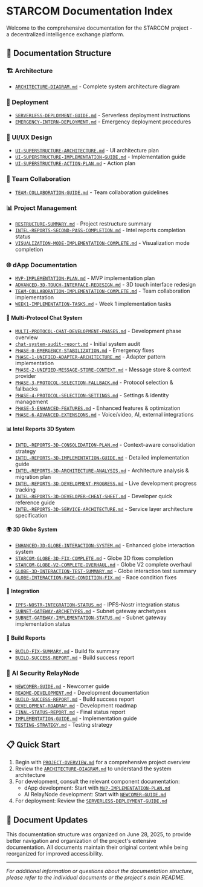 # STARCOM Documentation Index

Welcome to the comprehensive documentation for the STARCOM project - a decentralized intelligence exchange platform.

## 📁 Documentation Structure

### 🏗️ Architecture
- [`ARCHITECTURE-DIAGRAM.md`](./architecture/ARCHITECTURE-DIAGRAM.md) - Complete system architecture diagram

### 🚀 Deployment
- [`SERVERLESS-DEPLOYMENT-GUIDE.md`](./deployment/SERVERLESS-DEPLOYMENT-GUIDE.md) - Serverless deployment instructions
- [`EMERGENCY-INTERN-DEPLOYMENT.md`](./deployment/EMERGENCY-INTERN-DEPLOYMENT.md) - Emergency deployment procedures

### 🎨 UI/UX Design
- [`UI-SUPERSTRUCTURE-ARCHITECTURE.md`](./ui-ux/UI-SUPERSTRUCTURE-ARCHITECTURE.md) - UI architecture plan
- [`UI-SUPERSTRUCTURE-IMPLEMENTATION-GUIDE.md`](./ui-ux/UI-SUPERSTRUCTURE-IMPLEMENTATION-GUIDE.md) - Implementation guide
- [`UI-SUPERSTRUCTURE-ACTION-PLAN.md`](./ui-ux/UI-SUPERSTRUCTURE-ACTION-PLAN.md) - Action plan

### 👥 Team Collaboration
- [`TEAM-COLLABORATION-GUIDE.md`](./team-collaboration/TEAM-COLLABORATION-GUIDE.md) - Team collaboration guidelines

### 📊 Project Management
- [`RESTRUCTURE-SUMMARY.md`](./project-management/RESTRUCTURE-SUMMARY.md) - Project restructure summary
- [`INTEL-REPORTS-SECOND-PASS-COMPLETION.md`](./project-management/INTEL-REPORTS-SECOND-PASS-COMPLETION.md) - Intel reports completion status
- [`VISUALIZATION-MODE-IMPLEMENTATION-COMPLETE.md`](./project-management/VISUALIZATION-MODE-IMPLEMENTATION-COMPLETE.md) - Visualization mode completion

### 🌐 dApp Documentation
- [`MVP-IMPLEMENTATION-PLAN.md`](./dapp/MVP-IMPLEMENTATION-PLAN.md) - MVP implementation plan
- [`ADVANCED-3D-TOUCH-INTERFACE-REDESIGN.md`](./dapp/ADVANCED-3D-TOUCH-INTERFACE-REDESIGN.md) - 3D touch interface redesign
- [`TEAM-COLLABORATION-IMPLEMENTATION-COMPLETE.md`](./dapp/TEAM-COLLABORATION-IMPLEMENTATION-COMPLETE.md) - Team collaboration implementation
- [`WEEK1-IMPLEMENTATION-TASKS.md`](./dapp/WEEK1-IMPLEMENTATION-TASKS.md) - Week 1 implementation tasks

#### 💬 Multi-Protocol Chat System
- [`MULTI-PROTOCOL-CHAT-DEVELOPMENT-PHASES.md`](./dapp/docs/MULTI-PROTOCOL-CHAT-DEVELOPMENT-PHASES.md) - Development phase overview
- [`chat-system-audit-report.md`](./dapp/docs/chat-system-audit-report.md) - Initial system audit
- [`PHASE-0-EMERGENCY-STABILIZATION.md`](./dapp/docs/chat-system-phases/PHASE-0-EMERGENCY-STABILIZATION.md) - Emergency fixes
- [`PHASE-1-UNIFIED-ADAPTER-ARCHITECTURE.md`](./dapp/docs/chat-system-phases/PHASE-1-UNIFIED-ADAPTER-ARCHITECTURE.md) - Adapter pattern implementation
- [`PHASE-2-UNIFIED-MESSAGE-STORE-CONTEXT.md`](./dapp/docs/chat-system-phases/PHASE-2-UNIFIED-MESSAGE-STORE-CONTEXT.md) - Message store & context provider
- [`PHASE-3-PROTOCOL-SELECTION-FALLBACK.md`](./dapp/docs/chat-system-phases/PHASE-3-PROTOCOL-SELECTION-FALLBACK.md) - Protocol selection & fallbacks
- [`PHASE-4-PROTOCOL-SELECTION-SETTINGS.md`](./dapp/docs/chat-system-phases/PHASE-4-PROTOCOL-SELECTION-SETTINGS.md) - Settings & identity management
- [`PHASE-5-ENHANCED-FEATURES.md`](./dapp/docs/chat-system-phases/PHASE-5-ENHANCED-FEATURES.md) - Enhanced features & optimization
- [`PHASE-6-ADVANCED-EXTENSIONS.md`](./dapp/docs/chat-system-phases/PHASE-6-ADVANCED-EXTENSIONS.md) - Voice/video, AI, external integrations

#### 📊 Intel Reports 3D System
- [`INTEL-REPORTS-3D-CONSOLIDATION-PLAN.md`](./dapp/INTEL-REPORTS-3D-CONSOLIDATION-PLAN.md) - Context-aware consolidation strategy
- [`INTEL-REPORTS-3D-IMPLEMENTATION-GUIDE.md`](./dapp/INTEL-REPORTS-3D-IMPLEMENTATION-GUIDE.md) - Detailed implementation guide
- [`INTEL-REPORTS-3D-ARCHITECTURE-ANALYSIS.md`](./dapp/INTEL-REPORTS-3D-ARCHITECTURE-ANALYSIS.md) - Architecture analysis & migration plan
- [`INTEL-REPORTS-3D-DEVELOPMENT-PROGRESS.md`](./dapp/INTEL-REPORTS-3D-DEVELOPMENT-PROGRESS.md) - Live development progress tracking
- [`INTEL-REPORTS-3D-DEVELOPER-CHEAT-SHEET.md`](./dapp/INTEL-REPORTS-3D-DEVELOPER-CHEAT-SHEET.md) - Developer quick reference guide
- [`INTEL-REPORTS-3D-SERVICE-ARCHITECTURE.md`](./dapp/INTEL-REPORTS-3D-SERVICE-ARCHITECTURE.md) - Service layer architecture specification

#### 🌍 3D Globe System
- [`ENHANCED-3D-GLOBE-INTERACTION-SYSTEM.md`](./dapp/3d-globe/ENHANCED-3D-GLOBE-INTERACTION-SYSTEM.md) - Enhanced globe interaction system
- [`STARCOM-GLOBE-3D-FIX-COMPLETE.md`](./dapp/3d-globe/STARCOM-GLOBE-3D-FIX-COMPLETE.md) - Globe 3D fixes completion
- [`STARCOM-GLOBE-V2-COMPLETE-OVERHAUL.md`](./dapp/3d-globe/STARCOM-GLOBE-V2-COMPLETE-OVERHAUL.md) - Globe V2 complete overhaul
- [`GLOBE-3D-INTERACTION-TEST-SUMMARY.md`](./dapp/3d-globe/GLOBE-3D-INTERACTION-TEST-SUMMARY.md) - Globe interaction test summary
- [`GLOBE-INTERACTION-RACE-CONDITION-FIX.md`](./dapp/3d-globe/GLOBE-INTERACTION-RACE-CONDITION-FIX.md) - Race condition fixes

#### 🔗 Integration
- [`IPFS-NOSTR-INTEGRATION-STATUS.md`](./dapp/integration/IPFS-NOSTR-INTEGRATION-STATUS.md) - IPFS-Nostr integration status
- [`SUBNET-GATEWAY-ARCHETYPES.md`](./dapp/integration/SUBNET-GATEWAY-ARCHETYPES.md) - Subnet gateway archetypes
- [`SUBNET-GATEWAY-IMPLEMENTATION-STATUS.md`](./dapp/integration/SUBNET-GATEWAY-IMPLEMENTATION-STATUS.md) - Subnet gateway implementation status

#### 🔨 Build Reports
- [`BUILD-FIX-SUMMARY.md`](./dapp/build-reports/BUILD-FIX-SUMMARY.md) - Build fix summary
- [`BUILD-SUCCESS-REPORT.md`](./dapp/build-reports/BUILD-SUCCESS-REPORT.md) - Build success report

### 🤖 AI Security RelayNode
- [`NEWCOMER-GUIDE.md`](./ai-security-relaynode/NEWCOMER-GUIDE.md) - Newcomer guide
- [`README-DEVELOPMENT.md`](./ai-security-relaynode/README-DEVELOPMENT.md) - Development documentation
- [`BUILD-SUCCESS-REPORT.md`](./ai-security-relaynode/BUILD-SUCCESS-REPORT.md) - Build success report
- [`DEVELOPMENT-ROADMAP.md`](./ai-security-relaynode/DEVELOPMENT-ROADMAP.md) - Development roadmap
- [`FINAL-STATUS-REPORT.md`](./ai-security-relaynode/FINAL-STATUS-REPORT.md) - Final status report
- [`IMPLEMENTATION-GUIDE.md`](./ai-security-relaynode/IMPLEMENTATION-GUIDE.md) - Implementation guide
- [`TESTING-STRATEGY.md`](./ai-security-relaynode/TESTING-STRATEGY.md) - Testing strategy

## 📋 Quick Start

1. Begin with [`PROJECT-OVERVIEW.md`](./PROJECT-OVERVIEW.md) for a comprehensive project overview
2. Review the [`ARCHITECTURE-DIAGRAM.md`](./architecture/ARCHITECTURE-DIAGRAM.md) to understand the system architecture
3. For development, consult the relevant component documentation:
   - dApp development: Start with [`MVP-IMPLEMENTATION-PLAN.md`](./dapp/MVP-IMPLEMENTATION-PLAN.md)
   - AI RelayNode development: Start with [`NEWCOMER-GUIDE.md`](./ai-security-relaynode/NEWCOMER-GUIDE.md)
4. For deployment: Review the [`SERVERLESS-DEPLOYMENT-GUIDE.md`](./deployment/SERVERLESS-DEPLOYMENT-GUIDE.md)

## 🔄 Document Updates

This documentation structure was organized on June 28, 2025, to provide better navigation and organization of the project's extensive documentation. All documents maintain their original content while being reorganized for improved accessibility.

---

*For additional information or questions about the documentation structure, please refer to the individual documents or the project's main README.*
